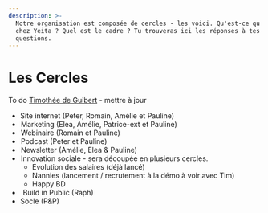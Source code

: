 ```yaml
---
description: >-
  Notre organisation est composée de cercles - les voici. Qu'est-ce qu'un cercle
  chez Yeita ? Quel est le cadre ? Tu trouveras ici les réponses à tes
  questions.
---
```


# Les Cercles

To do [Timothée de Guibert](https://app.gitbook.com/u/mIxzDPuDDnW4DJShgI7ivSa2Tbn1 "mention") - mettre à jour

* Site internet  (Peter, Romain, Amélie et Pauline) &#x20;
*  Marketing  (Elea, Amélie, Patrice-ext et Pauline)&#x20;
*  Webinaire (Romain et Pauline)&#x20;
*  Podcast (Peter et Pauline)&#x20;
*  Newsletter (Amélie, Elea & Pauline)
*  Innovation sociale - sera découpée en plusieurs cercles.&#x20;
  * Evolution des salaires (déjà lancé)
  * Nannies (lancement / recrutement à la démo à voir avec Tim)
  * Happy BD&#x20;
*   Build in Public (Raph)&#x20;
* Socle (P\&P)
